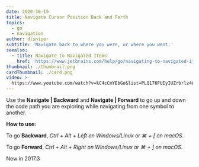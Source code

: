 ```yaml
---
date: 2020-10-15
title: Navigate Cursor Position Back and Forth
topics:
  - go
  - navigation
author: dlsniper
subtitle: 'Navigate back to where you were, or where you went.'
seealso:
  - title: Navigate to Navigated Items
    href: 'https://www.jetbrains.com/help/go/navigating-to-navigated-items.html'
thumbnail: ./thumbnail.png
cardThumbnail: ./card.png
video: >-
  https://www.youtube.com/watch?v=kC4cCmYEbGo&list=PLQ176FUIyIUZrbrlz4AY1V8VzBJKZyVlW&index=11
---
```

Use the **Navigate | Backward** and **Navigate | Forward** to go up and down
the code path you are exploring while navigating from one symbol to another. 

**How to use:**

To go **Backward**, _Ctrl + Alt + Left on Windows/Linux_ or _⌘ + [ on macOS_.

To go **Forward**, _Ctrl + Alt + Right on Windows/Linux_ or _⌘ + ] on macOS_.

<span class="tag is-rounded">New in 2017.3</span>
